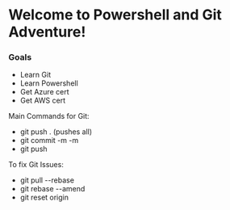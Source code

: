 # Welcome to Powershell and Git Adventure!
### Goals
* Learn Git
* Learn Powershell
* Get Azure cert
* Get AWS cert

Main Commands for Git:
* git push . (pushes all)
* git commit -m <heading> -m <description>
* git push 

To fix Git Issues:
  * git pull --rebase
  * git rebase --amend
  * git reset origin
